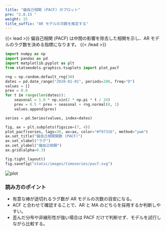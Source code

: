 ```yaml
---
title: "偏自己相関 (PACF) のプロット"
pre: "2.8.15 "
weight: 15
title_suffix: "AR モデルの次数を推定する"
---
```


{{< lead >}}
偏自己相関 (PACF) は中間の影響を除去した相関を示し、AR モデルのラグ数を決める指標になります。
{{< /lead >}}

```python
import numpy as np
import pandas as pd
import matplotlib.pyplot as plt
from statsmodels.graphics.tsaplots import plot_pacf

rng = np.random.default_rng(30)
dates = pd.date_range("2020-01-01", periods=200, freq="D")
values = []
prev = 0.0
for t in range(len(dates)):
    seasonal = 1.0 * np.sin(2 * np.pi * t / 24)
    prev = 0.5 * prev + seasonal + rng.normal(0, 1)
    values.append(prev)

series = pd.Series(values, index=dates)

fig, ax = plt.subplots(figsize=(7, 4))
plot_pacf(series, lags=30, ax=ax, color="#f97316", method="ywm")
ax.set_title("偏自己相関関数 (PACF)")
ax.set_xlabel("ラグ")
ax.set_ylabel("偏自己相関")
ax.grid(alpha=0.3)

fig.tight_layout()
fig.savefig("static/images/timeseries/pacf.svg")
```

![plot](/images/timeseries/pacf.svg)

### 読み方のポイント

- 有意な棒が途切れるラグ数が AR モデルの次数の目安になる。
- ACF と合わせて確認することで、AR と MA のどちらを採用するか判断しやすい。
- 歪んだ分布や非線形性が強い場合は PACF だけで判断せず、モデルを試行しながら比較する。

